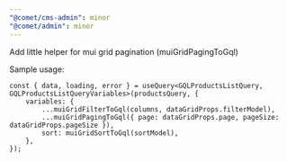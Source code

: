```yaml
---
"@comet/cms-admin": minor
"@comet/admin": minor
---
```


Add little helper for mui grid pagination (muiGridPagingToGql)

Sample usage:

```
const { data, loading, error } = useQuery<GQLProductsListQuery, GQLProductsListQueryVariables>(productsQuery, {
    variables: {
        ...muiGridFilterToGql(columns, dataGridProps.filterModel),
        ...muiGridPagingToGql({ page: dataGridProps.page, pageSize: dataGridProps.pageSize }),
        sort: muiGridSortToGql(sortModel),
    },
});
```
